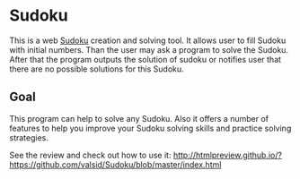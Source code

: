 # Sudoku

This is a web [Sudoku](https://en.wikipedia.org/wiki/Sudoku) creation and solving tool. 
It allows user to fill Sudoku with initial numbers. Than the user may ask a program to solve the Sudoku. 
After that the program outputs the solution of sudoku or notifies user that there are no possible solutions for this Sudoku.

## Goal

This program can help to solve any Sudoku.
Also it offers a number of features to help you improve your Sudoku solving skills and practice solving strategies.

See the review and check out how to use it:
http://htmlpreview.github.io/?https://github.com/valsid/Sudoku/blob/master/index.html
